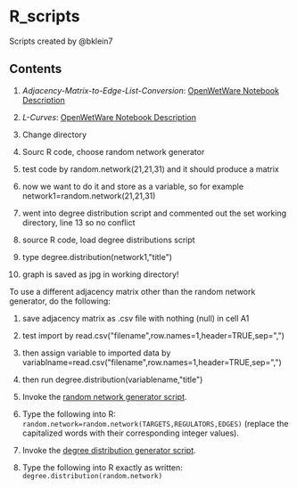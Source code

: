 # R_scripts

Scripts created by @bklein7

## Contents

  1. *Adjacency-Matrix-to-Edge-List-Conversion*: [OpenWetWare Notebook Description](http://openwetware.org/wiki/Converting_Adjacency_Matrices_to_Edge_Lists_in_R)
  2. *L-Curves*: [OpenWetWare Notebook Description](http://openwetware.org/wiki/Graphing_L-Curves_in_R)
 
 
0. Change directory
1. Sourc R code, choose random network generator
2. test code by random.network(21,21,31) and it should produce a matrix
3. now we want to do it and store as a variable, so for example network1=random.network(21,21,31)
4. went into degree distribution script and commented out the set working directory, line 13 so no conflict
5. source R code, load degree distributions script
6. type degree.distribution(network1,"title")
7. graph is saved as jpg in working directory!

To use a different adjacency matrix other than the random network generator, do the following:
1. save adjacency matrix as .csv file with nothing (null) in cell A1
2. test import by read.csv("filename",row.names=1,header=TRUE,sep=",")
3. then assign variable to imported data by variablname=read.csv("filename",row.names=1,header=TRUE,sep=",")
4. then run degree.distribution(variablename,"title")



1. Invoke the  [random network generator script](https://github.com/kdahlquist/DahlquistLab/blob/master/R_scripts/Random-Matrix.R).
2. Type the following into R: `random.network=random.network(TARGETS,REGULATORS,EDGES)`
   (replace the capitalized words with their corresponding integer values).
3. Invoke the [degree distribution generator script](https://github.com/kdahlquist/DahlquistLab/blob/master/R_scripts/Degree-Distribution-Generator.R).
4. Type the following into R exactly as written: `degree.distribution(random.network)`
